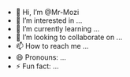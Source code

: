 - 👋 Hi, I’m @Mr-Mozi
- 👀 I’m interested in ...
- 🌱 I’m currently learning ...
- 💞️ I’m looking to collaborate on ...
- 📫 How to reach me ...
- 😄 Pronouns: ...
- ⚡ Fun fact: ...

<!---
Mr-Mozi/Mr-Mozi is a ✨ special ✨ repository because its `README.md` (this file) appears on your GitHub profile.
You can click the Preview link to take a look at your changes.
--->

